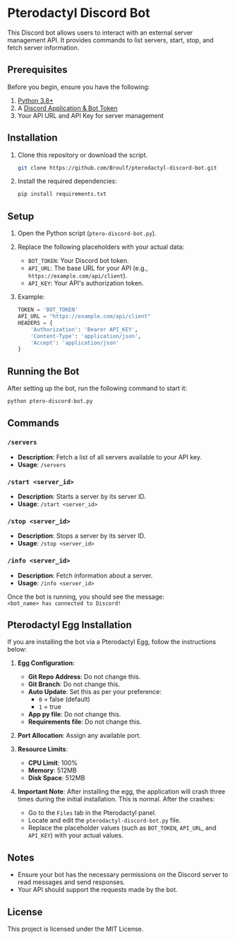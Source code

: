 # Pterodactyl Discord Bot

This Discord bot allows users to interact with an external server management API. It provides commands to list servers, start, stop, and fetch server information.

## Prerequisites

Before you begin, ensure you have the following:

1. [Python 3.8+](https://www.python.org/downloads/)
2. A [Discord Application & Bot Token](https://discord.com/developers/applications)
3. Your API URL and API Key for server management

## Installation

1. Clone this repository or download the script.
   
   ```bash
   git clone https://github.com/Broulf/pterodactyl-discord-bot.git
   ```

2. Install the required dependencies:

   ```bash
   pip install requirements.txt
   ```

## Setup

1. Open the Python script (`ptero-discord-bot.py`).

2. Replace the following placeholders with your actual data:
   
   - `BOT_TOKEN`: Your Discord bot token.
   - `API_URL`: The base URL for your API (e.g., `https://example.com/api/client`).
   - `API_KEY`: Your API's authorization token.

3. Example:

   ```python
   TOKEN = 'BOT_TOKEN'
   API_URL = "https://example.com/api/client"
   HEADERS = {
       'Authorization': 'Bearer API_KEY',
       'Content-Type': 'application/json',
       'Accept': 'application/json'
   }
   ```

## Running the Bot

After setting up the bot, run the following command to start it:

```bash
python ptero-discord-bot.py
```

## Commands

### `/servers`
- **Description**: Fetch a list of all servers available to your API key.
- **Usage**: `/servers`
  
### `/start <server_id>`
- **Description**: Starts a server by its server ID.
- **Usage**: `/start <server_id>`

### `/stop <server_id>`
- **Description**: Stops a server by its server ID.
- **Usage**: `/stop <server_id>`

### `/info <server_id>`
- **Description**: Fetch information about a server.
- **Usage**: `/info <server_id>`

Once the bot is running, you should see the message:  
`<bot_name> has connected to Discord!`

## Pterodactyl Egg Installation

If you are installing the bot via a Pterodactyl Egg, follow the instructions below:

1. **Egg Configuration:**
   - **Git Repo Address**: Do not change this.
   - **Git Branch**: Do not change this.
   - **Auto Update**: Set this as per your preference:
     - `0` = false (default)
     - `1` = true
   - **App py file**: Do not change this.
   - **Requirements file**: Do not change this.

2. **Port Allocation**: Assign any available port.

3. **Resource Limits**:
   - **CPU Limit**: 100%
   - **Memory**: 512MB
   - **Disk Space**: 512MB

4. **Important Note**: After installing the egg, the application will crash three times during the initial installation. This is normal. After the crashes:
   - Go to the `Files` tab in the Pterodactyl panel.
   - Locate and edit the `pterodactyl-discord-bot.py` file.
   - Replace the placeholder values (such as `BOT_TOKEN`, `API_URL`, and `API_KEY`) with your actual values.

## Notes

- Ensure your bot has the necessary permissions on the Discord server to read messages and send responses.
- Your API should support the requests made by the bot.

## License

This project is licensed under the MIT License.
